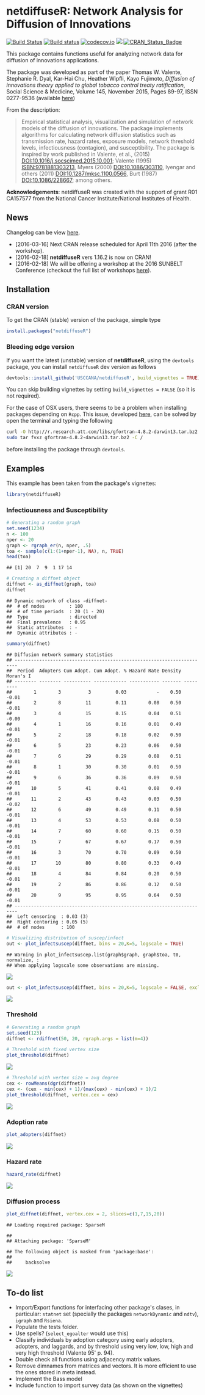 netdiffuseR: Network Analysis for Diffusion of Innovations
==========================================================

[![Build Status](https://travis-ci.org/USCCANA/netdiffuseR.svg?branch=master)](https://travis-ci.org/USCCANA/netdiffuseR) [![Build status](https://ci.appveyor.com/api/projects/status/6u48wgl1lqak2jum?svg=true)](https://ci.appveyor.com/project/gvegayon/netdiffuser) [![codecov.io](https://codecov.io/github/USCCANA/netdiffuseR/coverage.svg?branch=master)](https://codecov.io/github/USCCANA/netdiffuseR?branch=master) [![](http://cranlogs.r-pkg.org/badges/netdiffuseR)](http://cran.rstudio.com/web/packages/netdiffuseR/index.html) [![CRAN\_Status\_Badge](http://www.r-pkg.org/badges/version/netdiffuseR)](http://cran.r-project.org/package=netdiffuseR)

This package contains functions useful for analyzing network data for diffusion of innovations applications.

The package was developed as part of the paper Thomas W. Valente, Stephanie R. Dyal, Kar-Hai Chu, Heather Wipfli, Kayo Fujimoto, *Diffusion of innovations theory applied to global tobacco control treaty ratification*, Social Science & Medicine, Volume 145, November 2015, Pages 89-97, ISSN 0277-9536 (available [here](http://www.sciencedirect.com/science/article/pii/S027795361530143X))

From the description:

> Empirical statistical analysis, visualization and simulation of network models of the diffusion of innovations. The package implements algorithms for calculating network diffusion statistics such as transmission rate, hazard rates, exposure models, network threshold levels, infectiousness (contagion), and susceptibility. The package is inspired by work published in Valente, et al., (2015) <DOI:10.1016/j.socscimed.2015.10.001>; Valente (1995) <ISBN:9781881303213>, Myers (2000) <DOI:10.1086/303110>, Iyengar and others (2011) <DOI:10.1287/mksc.1100.0566>, Burt (1987) <DOI:10.1086/228667>; among others.

**Acknowledgements**: netdiffuseR was created with the support of grant R01 CA157577 from the National Cancer Institute/National Institutes of Health.

News
----

Changelog can be view [here](NEWS.md).

-   \[2016-03-16\] Next CRAN release scheduled for April 11th 2016 (after the workshop).
-   \[2016-02-18\] **netdiffuseR** vers 1.16.2 is now on CRAN!
-   \[2016-02-18\] We will be offering a workshop at the 2016 SUNBELT Conference (checkout the full list of workshops [here](http://insna.org/sunbelt2016/program/)).

Installation
------------

### CRAN version

To get the CRAN (stable) version of the package, simple type

``` r
install.packages("netdiffuseR")
```

### Bleeding edge version

If you want the latest (unstable) version of **netdiffuseR**, using the `devtools` package, you can install `netdiffuseR` dev version as follows

``` r
devtools::install_github('USCCANA/netdiffuseR', build_vignettes = TRUE)
```

You can skip building vignettes by setting `build_vignettes = FALSE` (so it is not required).

For the case of OSX users, there seems to be a problem when installing packages depending on `Rcpp`. This issue, developed [here](https://github.com/USCCANA/netdiffuseR/issues/3), can be solved by open the terminal and typing the following

``` sh
curl -O http://r.research.att.com/libs/gfortran-4.8.2-darwin13.tar.bz2
sudo tar fvxz gfortran-4.8.2-darwin13.tar.bz2 -C /
```

before installing the package through `devtools`.

Examples
--------

This example has been taken from the package's vignettes:

``` r
library(netdiffuseR)
```

### Infectiousness and Susceptibility

``` r
# Generating a random graph
set.seed(1234)
n <- 100
nper <- 20
graph <- rgraph_er(n, nper, .5)
toa <- sample(c(1:(1+nper-1), NA), n, TRUE)
head(toa)
```

    ## [1] 20  7  9  1 17 14

``` r
# Creating a diffnet object
diffnet <- as_diffnet(graph, toa)
diffnet
```

    ## Dynamic network of class -diffnet-
    ##  # of nodes         : 100
    ##  # of time periods  : 20 (1 - 20)
    ##  Type               : directed
    ##  Final prevalence   : 0.95
    ##  Static attributes  : -
    ##  Dynamic attributes : -

``` r
summary(diffnet)
```

    ## Diffusion network summary statistics
    ## -----------------------------------------------------------------------
    ##  Period  Adopters Cum Adopt. Cum Adopt. % Hazard Rate Density Moran's I 
    ## -------- -------- ---------- ------------ ----------- ------- --------- 
    ##        1        3          3         0.03           -    0.50     -0.01 
    ##        2        8         11         0.11        0.08    0.50     -0.01 
    ##        3        4         15         0.15        0.04    0.51     -0.00 
    ##        4        1         16         0.16        0.01    0.49     -0.01 
    ##        5        2         18         0.18        0.02    0.50     -0.01 
    ##        6        5         23         0.23        0.06    0.50     -0.01 
    ##        7        6         29         0.29        0.08    0.51     -0.01 
    ##        8        1         30         0.30        0.01    0.50     -0.01 
    ##        9        6         36         0.36        0.09    0.50     -0.01 
    ##       10        5         41         0.41        0.08    0.49     -0.01 
    ##       11        2         43         0.43        0.03    0.50     -0.02 
    ##       12        6         49         0.49        0.11    0.50     -0.01 
    ##       13        4         53         0.53        0.08    0.50     -0.01 
    ##       14        7         60         0.60        0.15    0.50     -0.01 
    ##       15        7         67         0.67        0.17    0.50     -0.01 
    ##       16        3         70         0.70        0.09    0.50     -0.01 
    ##       17       10         80         0.80        0.33    0.49     -0.01 
    ##       18        4         84         0.84        0.20    0.50     -0.01 
    ##       19        2         86         0.86        0.12    0.50     -0.01 
    ##       20        9         95         0.95        0.64    0.50     -0.01 
    ## -----------------------------------------------------------------------
    ##  Left censoring  : 0.03 (3)
    ##  Right centoring : 0.05 (5)
    ##  # of nodes      : 100

``` r
# Visualizing distribution of suscep/infect
out <- plot_infectsuscep(diffnet, bins = 20,K=5, logscale = TRUE)
```

    ## Warning in plot_infectsuscep.list(graph$graph, graph$toa, t0, normalize, :
    ## When applying logscale some observations are missing.

![](README_files/figure-markdown_github/plot_infectsuscept-1.png)<!-- -->

``` r
out <- plot_infectsuscep(diffnet, bins = 20,K=5, logscale = FALSE, exclude.zeros = TRUE)
```

![](README_files/figure-markdown_github/plot_infectsuscept-2.png)<!-- -->

### Threshold

``` r
# Generating a random graph
set.seed(123)
diffnet <- rdiffnet(50, 20, rgraph.args = list(m=4))

# Threshold with fixed vertex size
plot_threshold(diffnet)
```

![](README_files/figure-markdown_github/plot_threshold-1.png)<!-- -->

``` r
# Threshold with vertex size = avg degree
cex <- rowMeans(dgr(diffnet))
cex <- (cex - min(cex) + 1)/(max(cex) - min(cex) + 1)/2
plot_threshold(diffnet, vertex.cex = cex)
```

![](README_files/figure-markdown_github/plot_threshold-2.png)<!-- -->

### Adoption rate

``` r
plot_adopters(diffnet)
```

![](README_files/figure-markdown_github/unnamed-chunk-2-1.png)<!-- -->

### Hazard rate

``` r
hazard_rate(diffnet)
```

![](README_files/figure-markdown_github/unnamed-chunk-3-1.png)<!-- -->

### Diffusion process

``` r
plot_diffnet(diffnet, vertex.cex = 2, slices=c(1,7,15,20))
```

    ## Loading required package: SparseM

    ## 
    ## Attaching package: 'SparseM'

    ## The following object is masked from 'package:base':
    ## 
    ##     backsolve

![](README_files/figure-markdown_github/plot_diffnet-1.png)<!-- -->

To-do list
----------

-   Import/Export functions for interfacing other package's clases, in particular: `statnet` set (specially the packages `networkDynamic` and `ndtv`), `igraph` and `Rsiena`.
-   Populate the tests folder.
-   Use spells? (`select_egoalter` would use this)
-   Classify individuals by adoption category using early adopters, adopters, and laggards, and by threshold using very low, low, high and very high threshold (Valente 95' p. 94).
-   Double check all functions using adjacency matrix values.
-   Remove dimnames from matrices and vectors. It is more efficient to use the ones stored in meta instead.
-   Implement the Bass model
-   Include function to import survey data (as shown on the vignettes)
